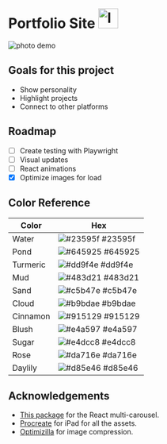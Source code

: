 # **Portfolio Site** <img src="./public/butterfly.png" alt="logo" width="40px" >

![photo demo](./public/entiresite.png)

## Goals for this project

- Show personality
- Highlight projects
- Connect to other platforms

## Roadmap

- [ ] Create testing with Playwright
- [ ] Visual updates
- [ ] React animations
- [x] Optimize images for load

## Color Reference

| Color    | Hex                                                              |
| -------- | ---------------------------------------------------------------- |
| Water    | ![#23595f](https://via.placeholder.com/10/23595f?text=+) #23595f |
| Pond     | ![#645925](https://via.placeholder.com/10/645925?text=+) #645925 |
| Turmeric | ![#dd9f4e](https://via.placeholder.com/10/dd9f4e?text=+) #dd9f4e |
| Mud      | ![#483d21](https://via.placeholder.com/10/483d21?text=+) #483d21 |
| Sand     | ![#c5b47e](https://via.placeholder.com/10/c5b47e?text=+) #c5b47e |
| Cloud    | ![#b9bdae](https://via.placeholder.com/10/b9bdae?text=+) #b9bdae |
| Cinnamon | ![#915129](https://via.placeholder.com/10/915129?text=+) #915129 |
| Blush    | ![#e4a597](https://via.placeholder.com/10/e4a597?text=+) #e4a597 |
| Sugar    | ![#e4dcc8](https://via.placeholder.com/10/e4dcc8?text=+) #e4dcc8 |
| Rose     | ![#da716e](https://via.placeholder.com/10/da716e?text=+) #da716e |
| Daylily  | ![#d85e46](https://via.placeholder.com/10/d85e46?text=+) #d85e46 |

## **Acknowledgements**

- [This package](https://www.npmjs.com/package/react-multi-carousel) for the React multi-carousel.
- [Procreate](https://procreate.com/) for iPad for all the assets.
- [Optimizilla](https://imagecompressor.com/) for image compression.
